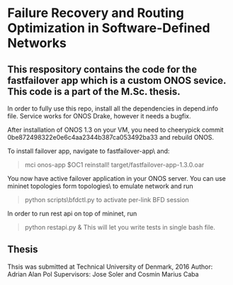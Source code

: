 Failure Recovery and Routing Optimization in Software-Defined Networks
====

This respository contains the code for the fastfailover app which is a custom ONOS sevice. This code is a part of the M.Sc. thesis.
---
In order to fully use this repo, install all the dependencies in depend.info file. Service works for ONOS Drake, however it needs a bugfix.

After installation of ONOS 1.3 on your VM, you need to cheerypick commit 0be872498322e0e6c4aa2344b387ca053492ba33 and rebuild ONOS.

To install failover app, navigate to fastfailover-app\ and:
> mci
> onos-app $OC1 reinstall! target/fastfailover-app-1.3.0.oar

You now have active failover application in your ONOS server.
You can use mininet topologies form topologies\ to emulate network and run
>python scripts\bfdctl.py to activate per-link BFD session

In order to run rest api on top of mininet, run
>python restapi.py &
This will let you write tests in single bash file.

Thesis
---
Thsis was submitted at Technical University of Denmark, 2016
Author: Adrian Alan Pol
Supervisors: Jose Soler and Cosmin Marius Caba
